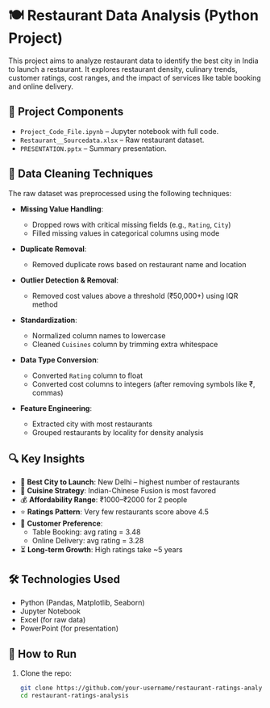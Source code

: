 # 🍽️ Restaurant Data Analysis (Python Project)

This project aims to analyze restaurant data to identify the best city in India to launch a restaurant. It explores restaurant density, culinary trends, customer ratings, cost ranges, and the impact of services like table booking and online delivery.


## 📁 Project Components

- `Project_Code_File.ipynb` – Jupyter notebook with full code.
- `Restaurant__Sourcedata.xlsx` – Raw restaurant dataset.
- `PRESENTATION.pptx` – Summary presentation.



## 🧹 Data Cleaning Techniques

The raw dataset was preprocessed using the following techniques:

- **Missing Value Handling**:
  - Dropped rows with critical missing fields (e.g., `Rating`, `City`)
  - Filled missing values in categorical columns using mode

- **Duplicate Removal**:
  - Removed duplicate rows based on restaurant name and location

- **Outlier Detection & Removal**:
  - Removed cost values above a threshold (₹50,000+) using IQR method

- **Standardization**:
  - Normalized column names to lowercase
  - Cleaned `Cuisines` column by trimming extra whitespace

- **Data Type Conversion**:
  - Converted `Rating` column to float
  - Converted cost columns to integers (after removing symbols like ₹, commas)

- **Feature Engineering**:
  - Extracted city with most restaurants
  - Grouped restaurants by locality for density analysis


## 🔍 Key Insights

- 📍 **Best City to Launch**: New Delhi – highest number of restaurants
- 🍲 **Cuisine Strategy**: Indian-Chinese Fusion is most favored
- 💰 **Affordability Range**: ₹1000–₹2000 for 2 people
- ⭐ **Ratings Pattern**: Very few restaurants score above 4.5
- 🛵 **Customer Preference**:
  - Table Booking: avg rating = 3.48
  - Online Delivery: avg rating = 3.28
- ⏳ **Long-term Growth**: High ratings take ~5 years



## 🛠️ Technologies Used

- Python (Pandas, Matplotlib, Seaborn)
- Jupyter Notebook
- Excel (for raw data)
- PowerPoint (for presentation)


## 🚀 How to Run

1. Clone the repo:
   ```bash
   git clone https://github.com/your-username/restaurant-ratings-analysis.git
   cd restaurant-ratings-analysis

